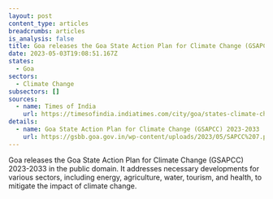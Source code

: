 ```yaml
---
layout: post
content_type: articles
breadcrumbs: articles
is_analysis: false
title: Goa releases the Goa State Action Plan for Climate Change (GSAPCC) 2023-2033
date: 2023-05-03T19:08:51.167Z
states:
  - Goa
sectors:
  - Climate Change
subsectors: []
sources:
  - name: Times of India
    url: https://timesofindia.indiatimes.com/city/goa/states-climate-change-action-plan-now-in-public-domain/articleshow/99796327.cms
details:
  - name: Goa State Action Plan for Climate Change (GSAPCC) 2023-2033
    url: https://gsbb.goa.gov.in/wp-content/uploads/2023/05/SAPCC%207.pdf
---
```

Goa releases the Goa State Action Plan for Climate Change (GSAPCC) 2023-2033 in the public domain. It addresses necessary developments for various sectors, including energy, agriculture, water, tourism, and health, to mitigate the impact of climate change.